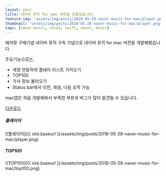 ```yaml
---
layout: post
title: 네이버 뮤직 for mac 버전을 만들었습니다.
feature-img: "assets/img/posts/2018-05-28-naver-music-for-mac/player.png"
thumbnail: "assets/img/posts/2018-05-28-naver-music-for-mac/player.png"
tags: [naver-music, cocoa, swift, naver, music]
---
```

에어팟 구매기념 네이버 뮤직 구독 기념으로 네이버 뮤직 for mac 버전을 개발해봤습니다.

주요기능으로는,
 - 계정 연동하여 플레이 리스트 가저오기
 - TOP100
 - 가사 정보 불러오기
 - Status bar에서 이전, 재생, 다음 조작 가능
 
 mac앱은 처음 개발해봐서 부족한 부분과 버그가 많이 발견될 수 있습니다.

[다운로드](https://github.com/kjisoo/naver-music-for-mac/blob/master/latest.zip)

  
##### 플레이어
![플레이어]({{ site.baseurl }}/assets/img/posts/2018-05-28-naver-music-for-mac/player.png)

##### TOP100
![TOP100]({{ site.baseurl }}/assets/img/posts/2018-05-28-naver-music-for-mac/top100.png)


